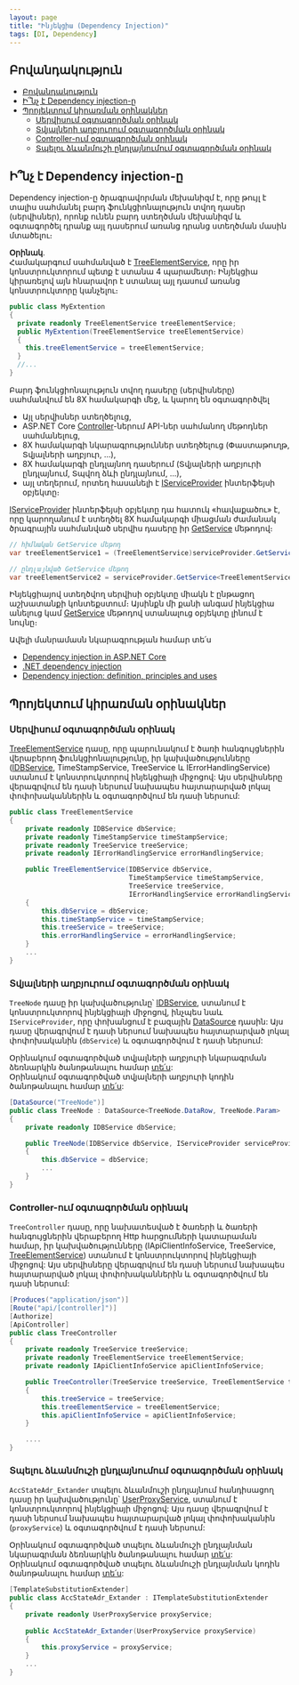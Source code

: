 ```yaml
---
layout: page
title: "Ինյեկցիա (Dependency Injection)" 
tags: [DI, Dependency]
---
```


## Բովանդակություն
- [Բովանդակություն](#բովանդակություն)
- [Ի՞նչ է Dependency injection-ը](#ինչ-է-dependency-injection-ը)
- [Պրոյեկտում կիրառման օրինակներ](#պրոյեկտում-կիրառման-օրինակներ)
  - [Սերվիսում օգտագործման օրինակ](#սերվիսում-օգտագործման-օրինակ)
  - [Տվյալների աղբյուրում օգտագործման օրինակ](#տվյալների-աղբյուրում-օգտագործման-օրինակ)
  - [Controller-ում օգտագործման օրինակ](#controller-ում-օգտագործման-օրինակ)
  - [Տպելու ձևանմուշի ընդլայնումում օգտագործման օրինակ](#տպելու-ձևանմուշի-ընդլայնումում-օգտագործման-օրինակ)
  
## Ի՞նչ է Dependency injection-ը

Dependency injection-ը ծրագրավորման մեխանիզմ է, որը թույլ է տալիս սահմանել բարդ ֆունկցիոնալություն տվող դասեր (սերվիսներ), որոնք ունեն բարդ ստեղծման մեխանիզմ և օգտագործել դրանք այլ դասերում առանց դրանց ստեղծման մասին մտածելու։ 

**Օրինակ**.  
Համակարգում սահմանված է [TreeElementService](/src/server_api/services/TreeElementsService.md), որը իր կոնստրուկտորում պետք է ստանա 4 պարամետր։ 
Ինյեկցիա կիրառելով այն հնարավոր է ստանալ այլ դասում առանց կոնստրուկտորը կանչելու։

```c#
public class MyExtention
{
  private readonly TreeElementService treeElementService;
  public MyExtention(TreeElementService treeElementService)
  {
    this.treeElementService = treeElementService;
  }
  //...
}
```

Բարդ ֆունկցիոնալություն տվող դասերը (սերվիսները) սահմանվում են 8X համակարգի մեջ, և կարող են օգտագործվել
- Այլ սերվիսներ ստեղծելուց,
- ASP.NET Core [Controller](https://learn.microsoft.com/en-us/aspnet/core/web-api/?view=aspnetcore-8.0)-ներում API-ներ սահմանող մեթոդներ սահմանելուց,
- 8X համակարգի նկարագրություններ ստեղծելուց (Փաստաթուղթ, Տվյալների աղբյուր, ...),
- 8X համակարգի ընդլայնող դասերում (Տվյալների աղբյուրի ընդլայնում, Տպվող ձևի ընդլայնում, ...),
- այլ տեղերում, որտեղ հասանելի է [IServiceProvider](https://learn.microsoft.com/en-us/dotnet/api/system.iserviceprovider) ինտերֆեյսի օբյեկտը։

[IServiceProvider](https://learn.microsoft.com/en-us/dotnet/api/system.iserviceprovider) ինտերֆեյսի օբյեկտը դա հատուկ «հավաքածու» է, որը կարողանում է ստեղծել 8X համակարգի միացման ժամանակ ծրագրային սահմանված սերվիս դասերը իր [GetService](https://learn.microsoft.com/en-us/dotnet/api/system.iserviceprovider.getservice) մեթոդով։

```c#
// հիմնական GetService մեթոդ
var treeElementService1 = (TreeElementService)serviceProvider.GetService(typeof(TreeElementService));

// ընդլայնված GetService մեթոդ
var treeElementService2 = serviceProvider.GetService<TreeElementService>();
```

Ինյեկցիայով ստեղծվող սերվիսի օբյեկտը միակն է ընթացող աշխատանքի կոնտեքստում։ 
Այսինքն մի քանի անգամ ինյեկցիա անելուց կամ [GetService](https://learn.microsoft.com/en-us/dotnet/api/system.iserviceprovider.getservice) մեթոդով ստանալուց օբյեկտը լինում է նույնը։

Ավելի մանրամասն նկարագրության համար տե՛ս
- [Dependency injection in ASP.NET Core](https://learn.microsoft.com/en-us/aspnet/core/fundamentals/dependency-injection)
- [.NET dependency injection](https://learn.microsoft.com/en-us/dotnet/core/extensions/dependency-injection)
- [Dependency injection: definition, principles and uses](https://www.growin.com/what-is-dependency-injection)


## Պրոյեկտում կիրառման օրինակներ

### Սերվիսում օգտագործման օրինակ

[TreeElementService](/src/server_api/services/TreeElementsService.md) դասը, որը պարունակում է ծառի հանգույցներին վերաբերող ֆունկցիոնալությունը, իր կախվածությունները ([IDBService](/src/server_api/services/DBService.md), TimeStampService, TreeService և IErrorHandlingService) ստանում է կոնստրուկտորով ինյեկցիայի միջոցով: 
Այս սերվիսները վերագրվում են դասի ներսում նախապես հայտարարված լոկալ փոփոխականներին և օգտագործվում են դասի ներսում: 

```c#
public class TreeElementService
{
    private readonly IDBService dbService;
    private readonly TimeStampService timeStampService;
    private readonly TreeService treeService;
    private readonly IErrorHandlingService errorHandlingService;

    public TreeElementService(IDBService dbService,
                              TimeStampService timeStampService,
                              TreeService treeService,
                              IErrorHandlingService errorHandlingService)
    {
        this.dbService = dbService;
        this.timeStampService = timeStampService;
        this.treeService = treeService;
        this.errorHandlingService = errorHandlingService;
    }
    ...
}
```

### Տվյալների աղբյուրում օգտագործման օրինակ

`TreeNode` դասը իր կախվածությունը՝ [IDBService](/src/server_api/services/DBService.md), ստանում է կոնստրուկտորով ինյեկցիայի միջոցով, ինչպես նաև `IServiceProvider`, որը փոխանցում է բազային [DataSource](/src/server_api/definitions/ds.md) դասին: 
Այս դասը վերագրվում է դասի ներսում նախապես հայտարարված լոկալ փոփոխականին (`dbService`) և օգտագործվում է դասի ներսում: 

Օրինակում օգտագործված տվյալների աղբյուրի նկարագրման ձեռնարկին ծանոթանալու համար [տե՛ս](/src/server_api/definitions/ds_guide.md):  
Օրինակում օգտագործված տվյալների աղբյուրի կոդին ծանոթանալու համար [տե՛ս](/src/server_api/examples/ds/sql_based_code.cs):

```c#
[DataSource("TreeNode")]
public class TreeNode : DataSource<TreeNode.DataRow, TreeNode.Param>
{
    private readonly IDBService dbService;

    public TreeNode(IDBService dbService, IServiceProvider serviceProvider) : base(serviceProvider)
    {
        this.dbService = dbService;
        ...
    }
}
```

### Controller-ում օգտագործման օրինակ

`TreeController` դասը, որը նախատեսված է ծառերի և ծառերի հանգույցներին վերաբերող Http հարցումների կատարաման համար,  իր կախվածությունները (IApiClientInfoService, TreeService, [TreeElementService](/src/server_api/services/TreeElementsService.md)) ստանում է կոնստրուկտորով ինյեկցիայի միջոցով: 
Այս սերվիսները վերագրվում են դասի ներսում նախապես հայտարարված լոկալ փոփոխականներին և օգտագործվում են դասի ներսում: 

```c#
[Produces("application/json")]
[Route("api/[controller]")]
[Authorize]
[ApiController]
public class TreeController
{
    private readonly TreeService treeService;
    private readonly TreeElementService treeElementService;
    private readonly IApiClientInfoService apiClientInfoService;

    public TreeController(TreeService treeService, TreeElementService treeElementService, IApiClientInfoService apiClientInfoService)
    {
        this.treeService = treeService;
        this.treeElementService = treeElementService;
        this.apiClientInfoService = apiClientInfoService;
    }

    ....
}
```

### Տպելու ձևանմուշի ընդլայնումում օգտագործման օրինակ

`AccStateAdr_Extander` տպելու ձևանմուշի ընդլայնում հանդիսացող դասը իր կախվածությունը՝ [UserProxyService](/src/extensions/user_proxy_service.md), ստանում է կոնստրուկտորով ինյեկցիայի միջոցով:
Այս դասը վերագրվում է դասի ներսում նախապես հայտարարված լոկալ փոփոխականին (`proxyService`) և օգտագործվում է դասի ներսում: 

Օրինակում օգտագործված տպելու ձևանմուշի ընդլայնման նկարագրման ձեռնարկին ծանոթանալու համար [տե՛ս](/src/extensions/definitions/template_substitution_guide.md):  
Օրինակում օգտագործված տպելու ձևանմուշի ընդլայնման կոդին ծանոթանալու համար [տե՛ս](/src/extensions/examples/template_substitution_AccState.md):

```c#
[TemplateSubstitutionExtender]
public class AccStateAdr_Extander : ITemplateSubstitutionExtender
{
    private readonly UserProxyService proxyService;
     
    public AccStateAdr_Extander(UserProxyService proxyService)
    {
        this.proxyService = proxyService;
    }
    ...
}
```
